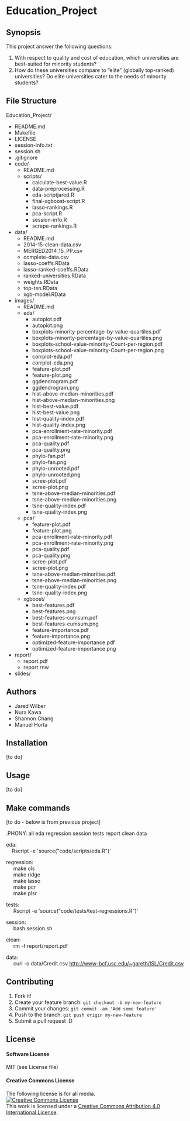 # Education_Project

## Synopsis
 This project answer the following questions: 
 1. With respect to quality and cost of education, which universities are best-suited for minority students? 
 2. How do these universities compare to “elite” (globally top-ranked) universities? Do elite universities cater to the needs of minority students?



## File Structure  

Education_Project/  
+   README.md  
+   Makefile  
+   LICENSE  
+   session-info.txt  
+	session.sh  
+   .gitignore  
+   code/  
	+ README.md  
	+ scripts/  
		+ calculate-best-value.R   
		+ data-preprocessing.R  
		+ eda-scriptjared.R   
		+ final-xgboost-script.R  
		+ lasso-rankings.R
		+ pca-script.R  
		+ session-info.R  
		+ scrape-rankings.R  
+   data/  
	+ README.md  
	+ 2014-15-clean-data.csv  
	+ MERGED2014_15_PP.csv  
	+ complete-data.csv  
	+ lasso-coeffs.RData  
	+ lasso-ranked-coeffs.RData  
	+ ranked-universities.RData  
	+ weights.RData  
	+ top-ten.RData  
	+ xgb-model.RData  
+   images/  
	+ README.md  
	+ eda/  
		+ autoplot.pdf    
		+ autoplot.png    
		+ boxplots-minority-percentage-by-value-quartiles.pdf  
		+ boxplots-minority-percentage-by-value-quartiles.png  
		+ boxplots-school-value-minority-Count-per-region.pdf  
		+ boxplots-school-value-minority-Count-per-region.png  
		+ corrplot-eda.pdf  
		+ corrplot-eda.png  
		+ feature-plot.pdf  
		+ feature-plot.png  
		+ ggdendrogram.pdf  
		+ ggdendrogram.png  
		+ hist-above-median-minorities.pdf  
		+ hist-above-median-minorities.png  
		+ hist-best-value.pdf  
		+ hist-best-value.png  
		+ hist-quality-index.pdf  
		+ hist-quality-index.png  
		+ pca-enrollment-rate-minority.pdf  
		+ pca-enrollment-rate-minority.png  
		+ pca-quality.pdf  
		+ pca-quality.png  
		+ phylo-fan.pdf  
		+ phylo-fan.png  
		+ phylo-unrooted.pdf  
		+ phylo-unrooted.png  
		+ scree-plot.pdf  
		+ scree-plot.png  
		+ tsne-above-median-minorities.pdf  
		+ tsne-above-median-minorities.png  
		+ tsne-quality-index.pdf  
		+ tsne-quality-index.png  
	+ pca/  
		+ feature-plot.pdf  
		+ feature-plot.png  
		+ pca-enrollment-rate-minority.pdf  
		+ pca-enrollment-rate-minority.png  
		+ pca-quality.pdf  
		+ pca-quality.png  
		+ scree-plot.pdf  
		+ scree-plot.png  
		+ tsne-above-median-minorities.pdf  
		+ tsne-above-median-minorities.png  
		+ tsne-quality-index.pdf  
		+ tsne-quality-index.png  
	+ xgboost/  
		+ best-features.pdf  
		+ best-features.png  
		+ best-features-cumsum.pdf  
		+ best-features-cumsum.png  
		+ feature-importance.pdf  
		+ feature-importance.png  
		+ optimized-feature-importance.pdf  
		+ optimized-feature-importance.png  	
+   report/  
	+ report.pdf  
	+ report.rnw   
   + slides/  

## Authors  

* Jared Wilber
* Nura Kawa
* Shannon Chang
* Manuel Horta

## Installation

[to do]


## Usage

[to do]

## Make commands  

[to do - below is from previous project]
 
.PHONY: all eda regression session tests report clean data   

eda:  
&nbsp;&nbsp;&nbsp;&nbsp;Rscript -e 'source("code/scripts/eda.R")'    

regression:  
&nbsp;&nbsp;&nbsp;&nbsp;	make ols  
&nbsp;&nbsp;&nbsp;&nbsp;	make ridge  
&nbsp;&nbsp;&nbsp;&nbsp;	make lasso  
&nbsp;&nbsp;&nbsp;&nbsp;	make pcr  
&nbsp;&nbsp;&nbsp;&nbsp;	make plsr  

tests:  
&nbsp;&nbsp;&nbsp;&nbsp;	Rscript -e 'source("code/tests/test-regressions.R")'  

session:   
&nbsp;&nbsp;&nbsp;&nbsp;	bash session.sh  
	

clean:  
&nbsp;&nbsp;&nbsp;&nbsp;	rm -f report/report.pdf  
	
data:  
&nbsp;&nbsp;&nbsp;&nbsp;	curl -o data/Credit.csv http://www-bcf.usc.edu/~gareth/ISL/Credit.csv  
	 
## Contributing

1. Fork it!
2. Create your feature branch: `git checkout -b my-new-feature`
3. Commit your changes: `git commit -am 'Add some feature'`
4. Push to the branch: `git push origin my-new-feature`
5. Submit a pull request :D


## License

#### Software License

MIT (see License file)

#### Creative Commons License

The following license is for all media.   
<a rel="license" href="http://creativecommons.org/licenses/by/4.0/"><img alt="Creative Commons License" style="border-width:0" src="https://i.creativecommons.org/l/by/4.0/88x31.png" /></a><br />This work is licensed under a <a rel="license" href="http://creativecommons.org/licenses/by/4.0/">Creative Commons Attribution 4.0 International License</a>.  
  
